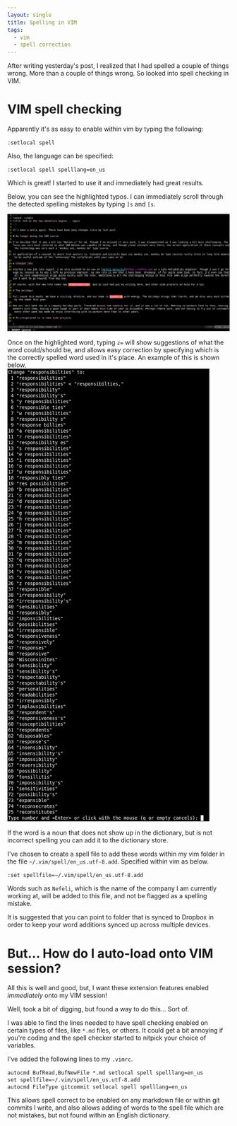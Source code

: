 ```yaml
---
layout: single
title: Spelling in VIM
tags:
  - vim
  - spell correction
---
```


After writing yesterday's post, I realized that I had spelled a couple of things wrong. More than a couple of things wrong. So looked into spell checking in VIM.

# VIM spell checking

Apparently it's as easy to enable within vim by typing the following:
```
:setlocal spell
```

Also, the language can be specified:

```
:setlocal spell spelllang=en_us
```

Which is great! I started to use it and immediately had great results.

Below, you can see the highlighted typos. I can immediately scroll through the detected spelling mistakes by typing `]s` and `[s`.

![Highlighted Mistakes](../assets/img/highighted_mistakes.png)

Once on the highlighted word, typing `z=` will show suggestions of what the word could/should be, and allows easy correction by specifying which is the correctly spelled word used in it's place. An example of this is shown below.
![Word Suggestions](../assets/img/word_suggestions.png)

If the word is a noun that does not show up in the dictionary, but is not incorrect spelling you can add it to the dictionary store.

I've chosen to create a spell file to add these words within my vim folder in the file `~/.vim/spell/en_us.utf-8.add`. Specified within vim as below.

```
:set spellfile=~/.vim/spell/en_us.utf-8.add
```

Words such as `Nefeli`, which is the name of the company I am currently working at, will be added to this file, and not be flagged as a spelling mistake.

It is suggested that you can point to folder that is synced to Dropbox in order to keep your word additions synced up across multiple devices.

# But... How do I auto-load onto VIM session?

All this is well and good, but, I want these extension features enabled _immediately_ onto my VIM session!

Well, took a bit of digging, but found a way to do this... Sort of.

I was able to find the lines needed to have spell checking enabled on certain types of files, like `*.md` files, or others. It could get a bit annoying if you're coding and the spell checker started to nitpick your choice of variables.

I've added the following lines to my `.vimrc`.

```
autocmd BufRead,BufNewFile *.md setlocal spell spelllang=en_us
set spellfile=~/.vim/spell/en_us.utf-8.add
autocmd FileType gitcommit setlocal spell spelllang=en_us
```

This allows spell correct to be enabled on any markdown file or within git commits I write, and also allows adding of words to the spell file which are not mistakes, but not found within an English dictionary.
